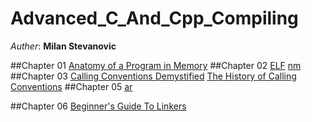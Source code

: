 # Advanced_C_And_Cpp_Compiling

*Auther*: **Milan Stevanovic**

##Chapter 01
[Anatomy of a Program in Memory](https://manybutfinite.com/post/anatomy-of-a-program-in-memory/)
##Chapter 02
[ELF](http://man7.org/linux/man-pages/man5/elf.5.html)
[nm](https://linux.die.net/man/1/nm)
##Chapter 03
[Calling Conventions Demystified](https://www.codeproject.com/Articles/1388/Calling-Conventions-Demystified)
[The History of Calling Conventions](https://devblogs.microsoft.com/oldnewthing/20040102-00/?p=41213)
##Chapter 05
[ar](https://linux.die.net/man/1/ar)

##Chapter 06
[Beginner's Guide To Linkers](http://www.lurklurk.org/linkers/linkers.html)

